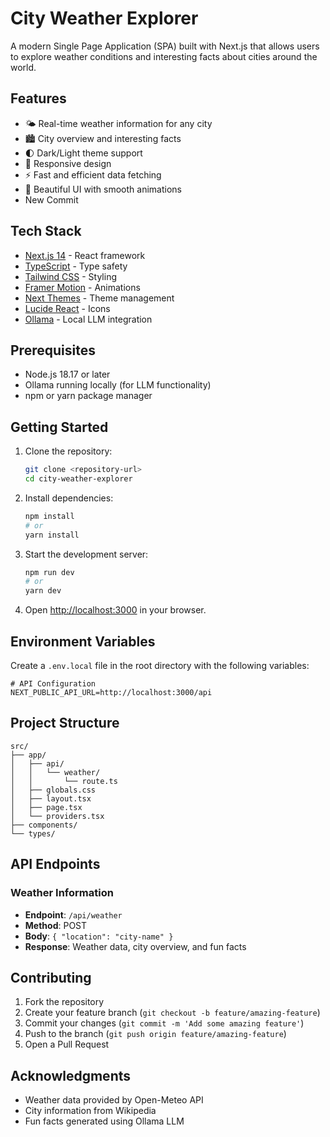 # City Weather Explorer

A modern Single Page Application (SPA) built with Next.js that allows users to explore weather conditions and interesting facts about cities around the world.

## Features

- 🌤️ Real-time weather information for any city
- 🏙️ City overview and interesting facts
- 🌓 Dark/Light theme support
- 📱 Responsive design
- ⚡ Fast and efficient data fetching
- 🎨 Beautiful UI with smooth animations
- New Commit

## Tech Stack

- [Next.js 14](https://nextjs.org/) - React framework
- [TypeScript](https://www.typescriptlang.org/) - Type safety
- [Tailwind CSS](https://tailwindcss.com/) - Styling
- [Framer Motion](https://www.framer.com/motion/) - Animations
- [Next Themes](https://github.com/pacocoursey/next-themes) - Theme management
- [Lucide React](https://lucide.dev/) - Icons
- [Ollama](https://ollama.ai/) - Local LLM integration

## Prerequisites

- Node.js 18.17 or later
- Ollama running locally (for LLM functionality)
- npm or yarn package manager

## Getting Started

1. Clone the repository:

   ```bash
   git clone <repository-url>
   cd city-weather-explorer
   ```

2. Install dependencies:

   ```bash
   npm install
   # or
   yarn install
   ```

3. Start the development server:

   ```bash
   npm run dev
   # or
   yarn dev
   ```

4. Open [http://localhost:3000](http://localhost:3000) in your browser.

## Environment Variables

Create a `.env.local` file in the root directory with the following variables:

```env
# API Configuration
NEXT_PUBLIC_API_URL=http://localhost:3000/api
```

## Project Structure

```plaintext
src/
├── app/
│   ├── api/
│   │   └── weather/
│   │       └── route.ts
│   ├── globals.css
│   ├── layout.tsx
│   ├── page.tsx
│   └── providers.tsx
├── components/
└── types/
```

## API Endpoints

### Weather Information

- **Endpoint**: `/api/weather`
- **Method**: POST
- **Body**: `{ "location": "city-name" }`
- **Response**: Weather data, city overview, and fun facts

## Contributing

1. Fork the repository
2. Create your feature branch (`git checkout -b feature/amazing-feature`)
3. Commit your changes (`git commit -m 'Add some amazing feature'`)
4. Push to the branch (`git push origin feature/amazing-feature`)
5. Open a Pull Request

## Acknowledgments

- Weather data provided by Open-Meteo API
- City information from Wikipedia
- Fun facts generated using Ollama LLM
